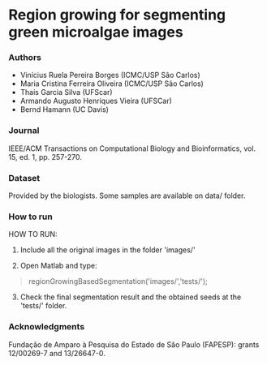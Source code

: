# Region growing for segmenting green microalgae images

### Authors

- Vinícius Ruela Pereira Borges (ICMC/USP São Carlos)
- Maria Cristina Ferreira Oliveira (ICMC/USP São Carlos)
- Thaís Garcia Silva (UFScar)
- Armando Augusto Henriques Vieira (UFSCar)
- Bernd Hamann (UC Davis)

### Journal

IEEE/ACM Transactions on Computational Biology and Bioinformatics, vol. 15, ed. 1, pp. 257-270.

### Dataset

Provided by the biologists. Some samples are available on data/ folder.

### How to run

HOW TO RUN:

1) Include all the original images in the folder 'images/'

2) Open Matlab and type:
> regionGrowingBasedSegmentation('images/','tests/');

3) Check the final segmentation result and the obtained seeds at the 'tests/' folder.

### Acknowledgments

Fundação de Amparo à Pesquisa do Estado de São Paulo (FAPESP): grants 12/00269-7 and 13/26647-0.
